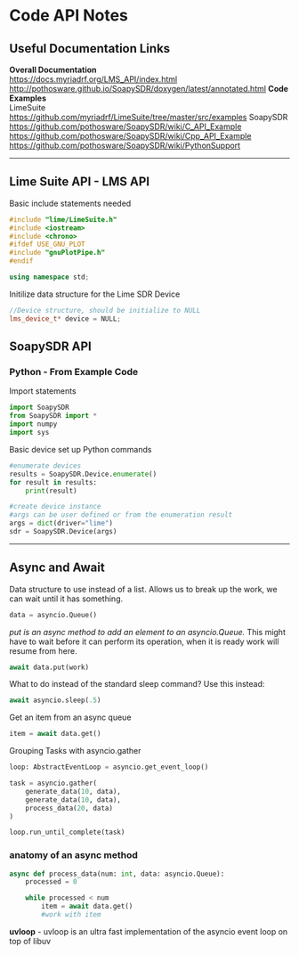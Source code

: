 # Code API Notes
## Useful Documentation Links
**Overall Documentation**  
https://docs.myriadrf.org/LMS_API/index.html  
http://pothosware.github.io/SoapySDR/doxygen/latest/annotated.html
**Code Examples**   
LimeSuite  
https://github.com/myriadrf/LimeSuite/tree/master/src/examples
SoapySDR  
https://github.com/pothosware/SoapySDR/wiki/C_API_Example  
https://github.com/pothosware/SoapySDR/wiki/Cpp_API_Example  
https://github.com/pothosware/SoapySDR/wiki/PythonSupport  

---

## Lime Suite API - LMS API  
Basic include statements needed  
```C++
#include "lime/LimeSuite.h"
#include <iostream>
#include <chrono>
#ifdef USE_GNU_PLOT
#include "gnuPlotPipe.h"
#endif

using namespace std;
```
Initilize data structure for the Lime SDR Device
```C++
//Device structure, should be initialize to NULL
lms_device_t* device = NULL;
```
## SoapySDR API  
### Python - From Example Code  
Import statements
```Python
import SoapySDR
from SoapySDR import *
import numpy
import sys
```
Basic device set up Python commands  
```Python
#enumerate devices
results = SoapySDR.Device.enumerate()
for result in results: 
	print(result)

#create device instance
#args can be user defined or from the enumeration result
args = dict(driver="lime")
sdr = SoapySDR.Device(args)
```
---
## Async and Await  
Data structure to use instead of a list. Allows us to break up the work, we can wait until it has something. 
```Python
data = asyncio.Queue()
```
*put is an async method to add an element to an asyncio.Queue.* This might have to wait before it can perform its operation, when it is ready work will resume from here.  
```Python
await data.put(work) 
```
What to do instead of the standard sleep command? Use this instead:
```Python
await asyncio.sleep(.5)
```
Get an item from an async queue
```Python
item = await data.get()
```
Grouping Tasks with asyncio.gather
```Python
loop: AbstractEventLoop = asyncio.get_event_loop()

task = asyncio.gather(
	generate_data(10, data),
	generate_data(10, data),
	process_data(20, data)
)

loop.run_until_complete(task)
```
### anatomy of an async method
```Python
async def process_data(num: int, data: asyncio.Queue):
	processed = 0

	while processed < num
		item = await data.get()
		#work with item
```

**uvloop** - uvloop is an ultra fast implementation of the asyncio event loop on top of libuv